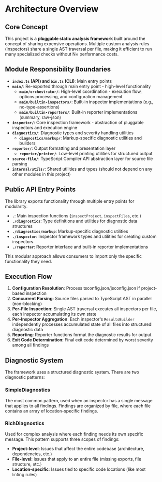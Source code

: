 # Architecture Overview

## Core Concept

This project is a **pluggable static analysis framework** built around the concept of sharing expensive operations.
Multiple custom analysis rules (inspectors) share a single AST traversal per file,
making it efficient to run many specialized checks without N× performance costs.

## Module Responsibility Boundaries

- **`index.ts` (API) and `bin.ts` (CLI)**: Main entry points
- **`main/`**: Re-exported through main entry point - high-level functionality
  - **`main/orchestrator/`**: High-level coordination - execution flow, options processing, and configuration management
  - **`main/builtin-inspectors/`**: Built-in inspector implementations (e.g., no-type-assertions)
  - **`main/builtin-reporters/`**: Built-in reporter implementations (summary, raw-json)
- **`inspector/`**: Core inspection framework - abstraction of pluggable inspectors and execution engine
- **`diagnostics/`**: Diagnostic types and severity handling utilities
  - **`diagnostics/markup/`**: Markup-specific diagnostic utilities and builders
- **`reporter/`**: Output formatting and presentation layer
  - **`reporter/printer/`**: Low-level printing utilities for structured output
- **`source-file/`**: TypeScript Compiler API abstraction layer for source file parsing
- **`internal/utils/`**: Shared utilities and types (should not depend on any other modules in this project)

## Public API Entry Points

The library exports functionality through multiple entry points for modularity:

- **`.`**: Main inspection functions (`inspectProject`, `inspectFiles`, etc.)
- **`./diagnostics`**: Type definitions and utilities for diagnostic data structures
- **`./diagnostics/markup`**: Markup-specific diagnostic utilities
- **`./inspector`**: Inspector framework types and utilities for creating custom inspectors
- **`./reporter`**: Reporter interface and built-in reporter implementations

This modular approach allows consumers to import only the specific functionality they need.

## Execution Flow

1. **Configuration Resolution**: Process tsconfig.json/jsconfig.json if project-based inspection
2. **Concurrent Parsing**: Source files parsed to TypeScript AST in parallel (non-blocking)
3. **Per-File Inspection**: Single AST traversal executes all inspectors per file, each inspector accumulating its own state
4. **Per-Inspector Aggregation**: Each inspector's `ResultsBuilder` independently processes accumulated state of all files into structured diagnostic data
5. **Reporting**: Reporter functions format the diagnostic results for output
6. **Exit Code Determination**: Final exit code determined by worst severity among all findings

## Diagnostic System

The framework uses a structured diagnostic system. There are two diagnostic patterns:

### SimpleDiagnostics

The most common pattern, used when an inspector has a single message that applies to all findings.
Findings are organized by file, where each file contains an array of location-specific findings.

### RichDiagnostics

Used for complex analysis where each finding needs its own specific message.
This pattern supports three scopes of findings:

- **Project-level**: Issues that affect the entire codebase (architecture, dependencies, etc.)
- **File-level**: Issues that apply to an entire file (missing exports, file structure, etc.)  
- **Location-specific**: Issues tied to specific code locations (like most linting rules)
